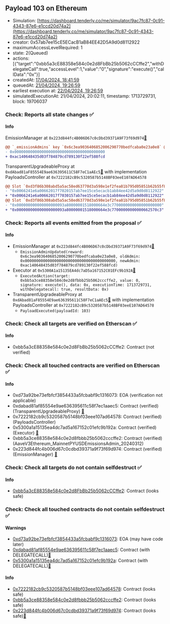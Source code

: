 ## Payload 103 on Ethereum

- Simulation: [https://dashboard.tenderly.co/me/simulator/9ac7fc87-0c91-4343-87e6-e1ccd20d74a2](https://dashboard.tenderly.co/me/simulator/9ac7fc87-0c91-4343-87e6-e1ccd20d74a2)
- creator: 0x57ab7ee15cE5ECacB1aB84EE42D5A9d0d8112922
- maximumAccessLevelRequired: 1
- state: 2(Queued)
- actions: [{"target":"0xbb5a3cE88358e584c0e2d8FbBb25b5062cCCffe2","withDelegateCall":true,"accessLevel":1,"value":"0","signature":"execute()","callData":"0x"}]
- createdAt: [17/04/2024, 18:41:59](https://etherscan.io/tx/0x4130723fc4e9320f0968137d4d503329c5fe5e2890162ef6f987d2436253cb53)
- queuedAt: [21/04/2024, 19:26:59](https://etherscan.io/tx/0xeb9d728fd901fc2b498bdb4c0ece0bee84a21b6e0c677956030b13566718bf6e)
- earliest execution at: [22/04/2024, 19:26:59](https://www.epochconverter.com/countdown?q=1713814019)
- simulatedExecutionAt: 21/04/2024, 20:02:11, timestamp: 1713729731, block: 19706037
### Check: Reports all state changes :white_check_mark:

#### Info


EmissionManager at `0x223d844fc4B006D67c0cDbd39371A9F73f69d974`[:ghost:](https://github.com/bgd-labs/aave-address-book "AaveV3Ethereum.EMISSION_MANAGER")
```diff
@@ `_emissionAdmins` key `0x6c3ea9036406852006290770bedfcaba0e23a0e8` @@
- 0x0000000000000000000000000000000000000000
+ 0xac140648435d03f784879cd789130f22ef588fcd
```

TransparentUpgradeableProxy at `0xdAbad81aF85554E9ae636395611C58F7eC1aAEc5`[:ghost:](https://github.com/bgd-labs/aave-address-book "GovernanceV3Ethereum.PAYLOADS_CONTROLLER") with implementation PayloadsController at `0x7222182cB9c5320587b5148BF03eeE107AD64578`
```diff
@@ Slot `0xd3f86b308abd5a5ac58ed63770d3a598e1ef2fea81b795d05851b62b55f860e1` @@
- "0x0066241e6a00662017f7020157ab7ee15ce5ecacb1ab84ee42d5a9d0d8112922"
+ "0x0066241e6a00662017f7030157ab7ee15ce5ecacb1ab84ee42d5a9d0d8112922"
@@ Slot `0xd3f86b308abd5a5ac58ed63770d3a598e1ef2fea81b795d05851b62b55f860e2` @@
- "0x000000000000000000093a80000001518000664e3c7700000000000000000000"
+ "0x000000000000000000093a80000001518000664e3c77000000000000662570c3"
```


### Check: Reports all events emitted from the proposal :white_check_mark:

#### Info

- EmissionManager at `0x223d844fc4B006D67c0cDbd39371A9F73f69d974`[:ghost:](https://github.com/bgd-labs/aave-address-book "AaveV3Ethereum.EMISSION_MANAGER")
  - `EmissionAdminUpdated(reward: 0x6c3ea9036406852006290770bedfcaba0e23a0e8, oldAdmin: 0x0000000000000000000000000000000000000000, newAdmin: 0xac140648435d03f784879cd789130f22ef588fcd)`
- Executor at `0x5300A1a15135EA4dc7aD5a167152C01EFc9b192A`[:ghost:](https://github.com/bgd-labs/aave-address-book "AaveV2Ethereum.POOL_ADMIN, AaveV2EthereumAMM.POOL_ADMIN, AaveV3Ethereum.ACL_ADMIN, GovernanceV3Ethereum.EXECUTOR_LVL_1")
  - `ExecutedAction(target: 0xbb5a3ce88358e584c0e2d8fbbb25b5062cccffe2, value: 0, signature: execute(), data: 0x, executionTime: 1713729731, withDelegatecall: true, resultData: 0x)`
- TransparentUpgradeableProxy at `0xdAbad81aF85554E9ae636395611C58F7eC1aAEc5`[:ghost:](https://github.com/bgd-labs/aave-address-book "GovernanceV3Ethereum.PAYLOADS_CONTROLLER") with implementation PayloadsController at `0x7222182cB9c5320587b5148BF03eeE107AD64578`
  - `PayloadExecuted(payloadId: 103)`

### Check: Check all targets are verified on Etherscan :white_check_mark:

#### Info

- 0xbb5a3cE88358e584c0e2d8FbBb25b5062cCCffe2: Contract (not verified) 

### Check: Check all touched contracts are verified on Etherscan :white_check_mark:

#### Info

- 0xd73a92be73efbfcf3854433a5fcbabf9c1316073: EOA (verification not applicable)
- 0xdabad81af85554e9ae636395611c58f7ec1aaec5: Contract (verified) (TransparentUpgradeableProxy) [:ghost:](https://github.com/bgd-labs/aave-address-book "GovernanceV3Ethereum.PAYLOADS_CONTROLLER")
- 0x7222182cb9c5320587b5148bf03eee107ad64578: Contract (verified) (PayloadsController) 
- 0x5300a1a15135ea4dc7ad5a167152c01efc9b192a: Contract (verified) (Executor) [:ghost:](https://github.com/bgd-labs/aave-address-book "AaveV2Ethereum.POOL_ADMIN, AaveV2EthereumAMM.POOL_ADMIN, AaveV3Ethereum.ACL_ADMIN, GovernanceV3Ethereum.EXECUTOR_LVL_1")
- 0xbb5a3ce88358e584c0e2d8fbbb25b5062cccffe2: Contract (verified) (AaveV3Ethereum_MainnetPYUSDEmissionsAdmin_20240312) 
- 0x223d844fc4b006d67c0cdbd39371a9f73f69d974: Contract (verified) (EmissionManager) [:ghost:](https://github.com/bgd-labs/aave-address-book "AaveV3Ethereum.EMISSION_MANAGER")

### Check: Check all targets do not contain selfdestruct :white_check_mark:

#### Info

- [0xbb5a3cE88358e584c0e2d8FbBb25b5062cCCffe2](https://etherscan.io/address/0xbb5a3cE88358e584c0e2d8FbBb25b5062cCCffe2): Contract (looks safe)

### Check: Check all touched contracts do not contain selfdestruct :white_check_mark:

#### Warnings

- [0xd73a92be73efbfcf3854433a5fcbabf9c1316073](https://etherscan.io/address/0xd73a92be73efbfcf3854433a5fcbabf9c1316073): EOA (may have code later)
- [0xdabad81af85554e9ae636395611c58f7ec1aaec5](https://etherscan.io/address/0xdabad81af85554e9ae636395611c58f7ec1aaec5): Contract (with DELEGATECALL)[:ghost:](https://github.com/bgd-labs/aave-address-book "GovernanceV3Ethereum.PAYLOADS_CONTROLLER")
- [0x5300a1a15135ea4dc7ad5a167152c01efc9b192a](https://etherscan.io/address/0x5300a1a15135ea4dc7ad5a167152c01efc9b192a): Contract (with DELEGATECALL)[:ghost:](https://github.com/bgd-labs/aave-address-book "AaveV2Ethereum.POOL_ADMIN, AaveV2EthereumAMM.POOL_ADMIN, AaveV3Ethereum.ACL_ADMIN, GovernanceV3Ethereum.EXECUTOR_LVL_1")

#### Info

- [0x7222182cb9c5320587b5148bf03eee107ad64578](https://etherscan.io/address/0x7222182cb9c5320587b5148bf03eee107ad64578): Contract (looks safe)
- [0xbb5a3ce88358e584c0e2d8fbbb25b5062cccffe2](https://etherscan.io/address/0xbb5a3ce88358e584c0e2d8fbbb25b5062cccffe2): Contract (looks safe)
- [0x223d844fc4b006d67c0cdbd39371a9f73f69d974](https://etherscan.io/address/0x223d844fc4b006d67c0cdbd39371a9f73f69d974): Contract (looks safe)[:ghost:](https://github.com/bgd-labs/aave-address-book "AaveV3Ethereum.EMISSION_MANAGER")

